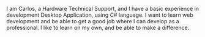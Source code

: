   I am Carlos, a Hardware Technical Support, and I have a basic experience in development Desktop Application, 
  using C# language. I want to learn web development and be able to get a good job where I can develop as a professional. 
  I like to learn on my own, and be able to make a difference. 

